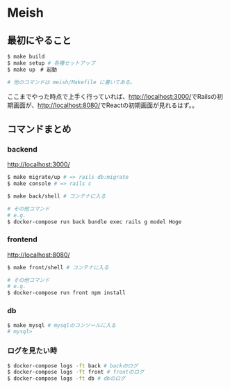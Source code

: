 # Meish

## 最初にやること

```sh
$ make build
$ make setup # 各種セットアップ
$ make up　# 起動

# 他のコマンドは meish/Makefile に書いてある。
```

ここまでやった時点で上手く行っていれば、[http://localhost:3000/](http://localhost:3000/)でRailsの初期画面が、[http://localhost:8080/](http://localhost:8080/)でReactの初期画面が見れるはず。。

## コマンドまとめ
### backend

[http://localhost:3000/](http://localhost:3000/)

```sh
$ make migrate/up # => rails db:migrate
$ make console # => rails c

$ make back/shell # コンテナに入る

# その他コマンド
# e.g.
$ docker-compose run back bundle exec rails g model Hoge
```

### frontend

[http://localhost:8080/](http://localhost:8080/)

```sh
$ make front/shell # コンテナに入る

# その他コマンド
# e.g.
$ docker-compose run front npm install
```

### db

```sh
$ make mysql # mysqlのコンソールに入る
# mysql>
```

### ログを見たい時

```sh
$ docker-compose logs -ft back # backのログ
$ docker-compose logs -ft front # frontのログ
$ docker-compose logs -ft db # dbのログ
```


